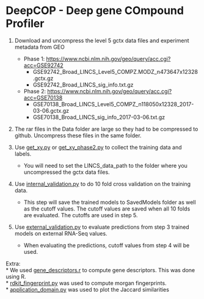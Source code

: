 # DeepCOP - Deep gene COmpound Profiler

1. Download and uncompress the level 5 gctx data files and experiment metadata from GEO
   * Phase 1: https://www.ncbi.nlm.nih.gov/geo/query/acc.cgi?acc=GSE92742
     * GSE92742_Broad_LINCS_Level5_COMPZ.MODZ_n473647x12328.gctx.gz <br>
     * GSE92742_Broad_LINCS_sig_info.txt.gz <br>
   * Phase 2: https://www.ncbi.nlm.nih.gov/geo/query/acc.cgi?acc=GSE70138 <br>
     * GSE70138_Broad_LINCS_Level5_COMPZ_n118050x12328_2017-03-06.gctx.gz <br>
     * GSE70138_Broad_LINCS_sig_info_2017-03-06.txt.gz <br>

2. The rar files in the Data folder are large so they had to be compressed to github. 
Uncompress these files in the same folder. 

3. Use [get_xy.py](get_xy.py) or [get_xy_phase2.py](get_xy_phase2.py) to collect the training data and labels.
    * You will need to set the LINCS_data_path to the folder where you uncompressed the gctx data files.

4. Use [internal_validation.py](internal_validation.py) to do 10 fold cross validation on the training data.
    * This step will save the trained models to SavedModels folder as well as the cutoff values. 
    The cutoff values are saved when all 10 folds are evaluated. The cutoffs are used in step 5.  

5. Use [external_validation.py](external_validation.py) to evaluate predictions from step 3 trained models on external RNA-Seq values.
    * When evaluating the predictions, cutoff values from step 4 will be used.

Extra:<br>
    * We used [gene_descriptors.r](Extra/gene_descriptors.r) to compute gene descriptors. This was done using R. <br>
    * [rdkit_fingerprint.py](Extra/rdkit_fingerprint.py) was used to compute morgan fingerprints. <br>
    * [application_domain.py](application_domain.py) was used to plot the Jaccard similarities
